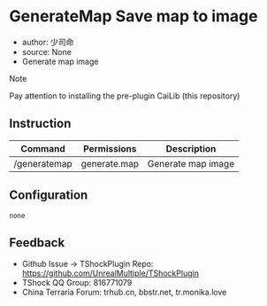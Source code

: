 # GenerateMap Save map to image

- author: 少司命
- source: None
- Generate map image
  
> [!NOTE]  
> Pay attention to installing the pre-plugin CaiLib (this repository)

## Instruction

| Command                   |      Permissions      |   Description   |
|----------------------|:------------:|:------:|
| /generatemap | generate.map | Generate map image |

## Configuration

```json5
none
```

## Feedback
- Github Issue -> TShockPlugin Repo: https://github.com/UnrealMultiple/TShockPlugin
- TShock QQ Group: 816771079
- China Terraria Forum: trhub.cn, bbstr.net, tr.monika.love

